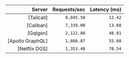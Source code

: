 <!-- PERFORMANCE_RESULTS_START -->

| Server | Requests/sec | Latency (ms) |
|--------:|--------------:|--------------:|
| [Tailcall] | `8,045.50` | `12.42` |
| [Caliban] | `7,339.00` | `13.68` |
| [Gqlgen] | `2,122.80` | `48.81` |
| [Apollo GraphQL] | `1,808.87` | `55.08` |
| [Netflix DGS] | `1,353.48` | `78.54` |

<!-- PERFORMANCE_RESULTS_END -->

